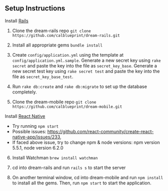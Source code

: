 Setup Instructions
-------
Install [Rails](http://installrails.com/) 

1. Clone the dream-rails repo `git clone https://github.com/calblueprint/dream-rails.git`

2. Install all appropriate gems `bundle install`

3. Create `config/application.yml` using the template at `config/application.yml.sample`. Generate a new secret key using `rake secret` and paste the key into the file as `secret_key_base`. Generate a new secret test key using `rake secret test` and paste the key into the file as `secret_key_base_test`.

4. Run `rake db:create` and `rake db:migrate` to set up the database completely.

5. Clone the dream-mobile repo `git clone https://github.com/calblueprint/dream-mobile.git`

Install [React Native](https://facebook.github.io/react-native/docs/getting-started.html)
- Try running `npm start`
- Possible issues: https://github.com/react-community/create-react-native-app/issues/233, 
- If faced above issue, try to change npm & node versions: npm version 5.5.1, node version 6.2.0

6. Install Watchman `brew install watchman`

7. cd into dream-rails and run `rails s` to start the server

8. On another terminal window, cd into dream-mobile and run `npm install` to install all the gems. Then, run `npm start` to start the application.
